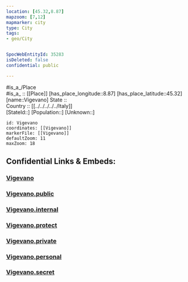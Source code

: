 ```yaml
---
location: [45.32,8.87] 
mapzoom: [7,12] 
mapmarker: city 
type: City
tags:
- geo/City


SpocWebEntityId: 35283
isDeleted: false
confidential: public

---
```

#is_a_/Place  
#is_a_ :: [[Place]] 
[has_place_longitude::8.87] 
[has_place_latitude::45.32] 
[name::Vigevano] 
State ::  
Country :: [[../../../../../Italy]]  
[StateId::] 
[Population::] 
[Unknown::] 


```leaflet
id: Vigevano
coordinates: [[Vigevano]] 
markerFile: [[Vigevano]] 
defaultZoom: 11 
maxZoom: 18
```


## Confidential Links & Embeds: 

### [Vigevano](/_Standards/Earth/Continent/Europe/Europe~South/Italy/regions~Italy/Lombardy/Pavia.Province/City/Vigevano.md) 

### [Vigevano.public](/_public/Earth/Continent/Europe/Europe~South/Italy/regions~Italy/Lombardy/Pavia.Province/City/Vigevano.public.md) 

### [Vigevano.internal](/_internal/Earth/Continent/Europe/Europe~South/Italy/regions~Italy/Lombardy/Pavia.Province/City/Vigevano.internal.md) 

### [Vigevano.protect](/_protect/Earth/Continent/Europe/Europe~South/Italy/regions~Italy/Lombardy/Pavia.Province/City/Vigevano.protect.md) 

### [Vigevano.private](/_private/Earth/Continent/Europe/Europe~South/Italy/regions~Italy/Lombardy/Pavia.Province/City/Vigevano.private.md) 

### [Vigevano.personal](/_personal/Earth/Continent/Europe/Europe~South/Italy/regions~Italy/Lombardy/Pavia.Province/City/Vigevano.personal.md) 

### [Vigevano.secret](/_secret/Earth/Continent/Europe/Europe~South/Italy/regions~Italy/Lombardy/Pavia.Province/City/Vigevano.secret.md)

